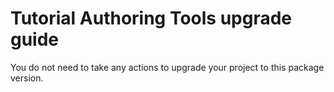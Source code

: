 # Tutorial Authoring Tools upgrade guide

You do not need to take any actions to upgrade your project to this package version.
